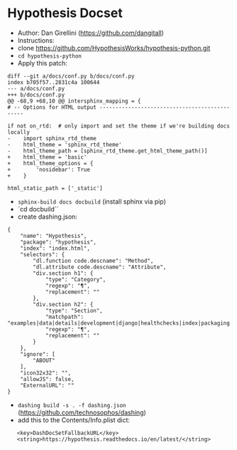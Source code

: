 Hypothesis Docset
=================

* Author: Dan Girellini (https://github.com/dangitall)
* Instructions:
 * clone https://github.com/HypothesisWorks/hypothesis-python.git
 * `cd hypothesis-python`
 * Apply this patch:
 ```
 diff --git a/docs/conf.py b/docs/conf.py
index b705f57..2831c4a 100644
--- a/docs/conf.py
+++ b/docs/conf.py
@@ -68,9 +68,10 @@ intersphinx_mapping = {
 # -- Options for HTML output ----------------------------------------------

 if not on_rtd:  # only import and set the theme if we're building docs locally
-    import sphinx_rtd_theme
-    html_theme = 'sphinx_rtd_theme'
-    html_theme_path = [sphinx_rtd_theme.get_html_theme_path()]
+    html_theme = 'basic'
+    html_theme_options = {
+        'nosidebar': True
+    }

 html_static_path = ['_static']
```
 * `sphinx-build docs docbuild` (install sphinx via pip)
 * `cd docbuild``
 * create dashing.json:

````
{
    "name": "Hypothesis",
    "package": "hypothesis",
    "index": "index.html",
    "selectors": {
        "dl.function code.descname": "Method",
        "dl.attribute code.descname": "Attribute",
        "div.section h1": {
            "type": "Category",
            "regexp": "¶",
            "replacement": ""
        },
        "div.section h2": {
            "type": "Section",
            "matchpath": "examples|data|details|development|django|healthchecks|index|packaging|quick|settings|stateful|usage",
            "regexp": "¶",
            "replacement": ""
        }
    },
    "ignore": [
        "ABOUT"
    ],
    "icon32x32": "",
    "allowJS": false,
    "ExternalURL": ""
}
````
 * `dashing build -s . -f dashing.json` (https://github.com/technosophos/dashing)
 * add this to the Contents/Info.plist dict:

````
   <key>DashDocSetFallbackURL</key>
   <string>https://hypothesis.readthedocs.io/en/latest/</string>
````
